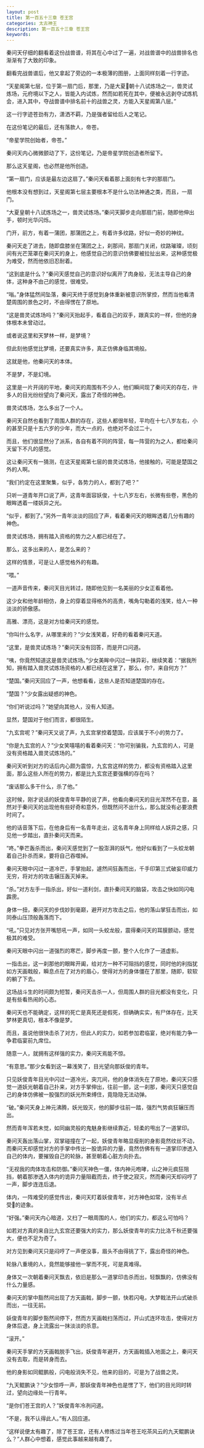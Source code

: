 ```yaml
---
layout: post
title: 第一百五十三章 苍王宫
categories: 太古神王
description: 第一百五十三章 苍王宫
keywords:
---
```


秦问天仔细的翻看着这份战兽谱，将其在心中过了一遍，对战兽谱中的战兽排名也渐渐有了大致的印象。

翻看完战兽谱后，他又拿起了旁边的一本极薄的图册，上面同样刻着一行字迹。

“天星阁第七层，位于第一扇门后，那里，乃是大夏朝十八试炼场之一，兽灵试炼场，元府境以下之人，皆能入内试炼，然而如若死在其中，便被永远剥夺试炼机会，进入其中，夺战兽谱中排名前十的战兽之灵，方能入天星阁第八层。”

这一行字迹苍劲有力，潇洒不羁，乃是强者留给后人之笔记。

在这份笔记的最后，还有落款人，帝苍。

“帝星学院创始者，帝苍。”

秦问天内心微微颤动了下，这份笔记，乃是帝星学院创造者所留下。

那么这天星阁，也必然是他所创造。

“第一扇门，应该是最左边这扇了。”秦问天看着那上面刻有七字的那扇门。

他根本没有想到过，天星阁第七层主要根本不是什么功法神通之类，而且，一扇门。

“大夏皇朝十八试炼场之一，兽灵试炼场。”秦问天脚步走向那扇门前，随即他伸出手，顿时光华闪烁。

门开，前方，有着一蒲团，那蒲团之上，有着许多纹路，好似一奇妙的神纹。

秦问天走了进去，随即盘膝坐在蒲团之上，刹那间，那扇门关闭，纹路璀璨，顷刻间有光芒笼罩在秦问天的身上，他感觉自己的意识仿佛要被拉扯出来，这种感觉极为难受，然而他依旧忍耐着。

“这到底是什么？”秦问天感觉自己的意识好似离开了肉身般，无法主导自己的身体，这种身不由己的感觉，很难受。

“嗡。”身体猛然间坠落，秦问天终于感觉到身体重新被意识所掌控，然而当他看清楚周围的景色之时，不由得愣在了原地。

“这是兽灵试炼场吗？”秦问天抬起手，看着自己的双手，跟真实的一样，但他的身体根本未曾动过。

或者说这里和天梦林一样，是梦境？

但此刻他感觉比梦境，还要真实许多，真正仿佛身临其境般。

这就是他，他秦问天的本体。

不是梦，不是幻境。

这里是一片开阔的平地，秦问天的周围有不少人，他们瞬间现了秦问天的存在，许多人的目光纷纷望向了秦问天，露出了奇怪的神色。

兽灵试炼场，怎么多出了一个人。

秦问天自然也看到了周围人群的存在，这些人都很年轻，平均在十七八岁左右，小的甚至只是十五六岁的少年，而大一点的，也绝对不会过二十。

而且，他们很显然分了派系，各自有着不同的阵营，每一阵营的为之人，都给秦问天留下不凡的感觉。

这让秦问天有一猜测，在这天星阁第七层的兽灵试炼场，他接触的，可能是楚国之外的人啊。

“我们约定在这里聚集，似乎，各势力的人，都到了吧？”

只听一道青年开口说了声，这青年面容妖俊，十七八岁左右，长微有些卷，黑色的眼眸透着一缕妖异之光。

“似乎，都到了。”另外一青年淡淡的回应了声，看着秦问天的眼眸透着几分有趣的神色。

兽灵试炼场，拥有踏入资格的势力之人都已经在了。

那么，这多出来的人，是怎么来的？

这样的情景，可是让人感觉格外的有趣。

“喂。”

一道声音传来，秦问天目光转过，随即他见到一名美丽的少女正看着他。

这少女和他年龄相仿，身上的穿着显得格外的高贵，嘴角勾勒着的浅笑，给人一种淡淡的骄傲感。

高雅、漂亮，这是对方给秦问天的感觉。

“你叫什么名字，从哪里来的？”少女浅笑着，好奇的看着秦问天道。

“这里，是兽灵试炼场？”秦问天没有回答，而是开口问道。

“咦，你竟然知道这是兽灵试炼场。”少女美眸中闪过一抹异彩，继续笑着：“据我所知，拥有踏入兽灵试炼场资格的人都已经在这里了，那么，你?，来自何方？”

“楚国。”秦问天回应了一声，他想看看，这些人是否知道楚国的存在。

“楚国？”少女露出疑惑的神色。

“你们听说过吗？”她望向其他人，没有人知道。

显然，楚国对于他们而言，都很陌生。

“九玄宫呢？”秦问天又说了声，九玄宫掌控着楚国，应该属于不小的势力了。

“你是九玄宫的人？”少女笑嘻嘻的看着秦问天：“你可别骗我，九玄宫的人，可是没有资格踏入兽灵试炼场的。”

秦问天听到对方的话后内心颇为震惊，九玄宫这样的势力，都没有资格踏入这里面，那么这些人所在的势力，都是比九玄宫还要强横的存在吗？

“废话那么多干什么，杀了他。”

这时候，刚才说话的妖俊青年平静的说了声，他看向秦问天的目光浑然不在意，虽然对于秦问天的出现他有些好奇和意外，但既然问不出什么，那么就没有必要浪费时间了。

他的话音落下后，在他身后有一名青年走出，这名青年身上同样给人妖异之感，只见他一步踏出，直扑秦问天而来。

“咚。”拳芒轰杀而出，秦问天感觉到了一股澎湃的妖气，他好似看到了一头蛟龙朝着自己扑杀而来，要将自己吞噬掉。

秦问天眼中闪过一道冷芒，手掌抬起，遽然间狂轰而出，千手印第三式破妄印威力无穷，将对方的攻击辗压轰灭掉来。

“杀。”对方左手一指杀出，好似一道利剑，直扑秦问天的脑袋，攻击之快如同闪电霹雳。

身体一扭，秦问天的步伐妙到毫巅，避开对方攻击之后，他的落山掌狂击而出，如同泰山压顶般轰落而下。

“吼。”只见对方张开嘴怒吼一声，如同一头蛟龙般，震得秦问天的耳膜颤动，感觉极其的难受。

秦问天眼中闪出一道强烈的寒芒，脚步再度一颤，整个人化作了一道虚影。

一指击出，这一刹那他的眼眸开阖，给对方一种不可阻挡的感觉，同时他的利指犹如方天画戟般，瞬息点在了对方的眉心，使得对方的身体僵在了那里，随即，软软的躺了下去。

这场战斗生的时间颇为短暂，秦问天击杀一人，但周围人群的目光都没有变化，只是有些看热闹的心态。

秦问天也不能确定，这样的死亡是真死还是假死，但确确实实，有尸体存在，比天梦林更真切，根本不像是梦。

而且，虽说他很快击杀了对方，但此人的实力，如若参加君临宴，绝对有能力争一争君临宴前九席位。

随意一人，就拥有这样强的实力，秦问天焉能不惊。

“有意思。”那少女看到这一幕浅笑了，目光望向那妖俊的青年。

只见妖俊青年目光中闪过一道冷光，突兀间，他的身体消失在了原地，秦问天只感觉一道妖光朝着自己扑来，对方手掌伸出，往前一颤，这一刹那，秦问天只感觉自己的身体仿佛被一股强烈的妖光所束缚住，竟隐隐无法动弹。

“破。”秦问天身上神元沸腾，妖光毁灭，他的脚步往前一踏，强烈气势疯狂辗压而出。

然而青年浑若未觉，如同幽灵般的鬼魅身影继续靠近，轻柔的甩出了一道掌印。

秦问天轰出落山掌，双掌碰撞在了一起，妖俊青年略显瘦削的身影竟然纹丝不动，而秦问天却感觉对方的手掌中传出一股诡异的力量，竟然仿佛有有一道掌印渗透入自己的体内，要摧毁自己的轮脉，甚至朝着心脏方向扑去。

“无视我的肉体攻击和防御。”秦问天神色一僵，体内神元咆哮，山之神元疯狂阻挡，朝着那渗透入体内的诡异力量阻截而去，终于使之寂灭，然而秦问天却闷哼了一声，脚步连连后退。

体内，一阵难受的感觉传出，秦问天盯着妖俊青年，对方神色如常，没有半点受的迹象。

“好强。”秦问天内心暗道，又扫了一眼周围的人，他们的实力，都这么可怕吗？

如若对方真的来自比九玄宫还要强大的实力，那么妖俊青年的实力比洛千秋还要强大，便也不足为奇了。

对方见到秦问天只是闷哼了一声便没事，眉头不由得挑了下，露出奇怪的神色。

轮脉八重境的人，竟然能够接他一掌而不死，可是真难得。

身体又一次朝着秦问天飘去，依旧是那么一道掌印击杀而出，轻飘飘的，仿佛没有什么力量感。

秦问天的掌中豁然间出现了方天画戟，脚步一颤，快若闪电，大梦戟法开山式破杀而出，一往无前。

妖俊青年的脚步豁然间停下，然而方天画戟扫荡而过，开山式连环攻击，使得对方身体后退，身上流露出一抹淡淡的杀意。

“滚开。”

秦问天手掌的方天画戟脱手飞出，妖俊青年避开，方天画戟插入地面之上，秦问天没有去取，而是转身而去。

他的身影如同鲲鹏般，闪电般消失不见，他来的目的，可是为了战兽之灵。

“九天鲲鹏诀？”少女惊呼一声，那妖俊青年神色也是愣了下，他们的目光同时转过，望向边缘处一行青年。

“是你们苍王宫的人？”妖俊青年冷冽问道。

“不是，我不认得此人。”有人回应道。

“这样说便太有趣了，除了苍王宫，还有人修炼过当年苍王吃茶风云的九天鲲鹏诀么？”人群心中想着，感觉此事越来越有趣了。
